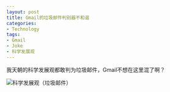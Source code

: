 ```yaml
---
layout: post
title: Gmail的垃圾邮件判别器不和谐
categories:
- Technology
tags:
- Gmail
- Joke
- 科学发展观
---
```


我天朝的科学发展观都敢判为垃圾邮件，Gmail不想在这里混了啊？

![科学发展观（垃圾邮件）](http://i.imgur.com/j18IQif.png)
